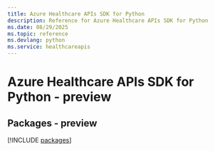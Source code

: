 ```yaml
---
title: Azure Healthcare APIs SDK for Python
description: Reference for Azure Healthcare APIs SDK for Python
ms.date: 08/29/2025
ms.topic: reference
ms.devlang: python
ms.service: healthcareapis
---
```

# Azure Healthcare APIs SDK for Python - preview
## Packages - preview
[!INCLUDE [packages](healthcare-apis-index.md)]